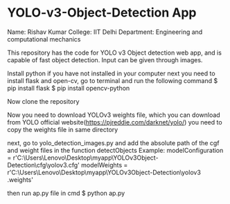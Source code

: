 # YOLO-v3-Object-Detection App
Name: Rishav Kumar
College: IIT Delhi 
Department: Engineering and computational mechanics


This repository has the code for YOLO v3 Object detection web app, and is capable of fast object detection. Input can be given through images.

Install python if you have not installed in your computer
next you need to install flask and open-cv, go to terminal and run the following command
$ pip install flask
$ pip install opencv-python

Now clone the repository

Now you need to download YOLOv3 weights file, which you can download from YOLO official website(https://pjreddie.com/darknet/yolo/)
you need to copy the weights file in same directory


next, go to yolo_detection_images.py and add the absolute path of the cgf and weight files in the function detectObjects
Example: modelConfiguration = r'C:\Users\Lenovo\Desktop\myapp\YOLOv3Object-Detection\cfg\yolov3.cfg'
         modelWeights = r'C:\Users\Lenovo\Desktop\myapp\YOLOv3Object-Detection\yolov3 .weights'

then run ap.py file in cmd
$ python ap.py






